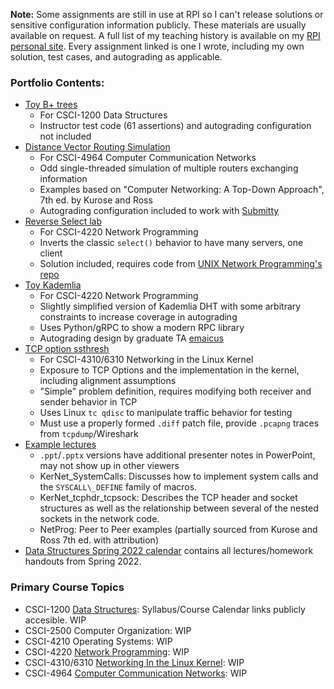 __Note:__ Some assignments are still in use at RPI so I can't release solutions or sensitive configuration information publicly. These materials are usually available on request. A full list of my teaching history is available on my [RPI personal site](https://www.cs.rpi.edu/~holzbh/). Every assignment linked is one I wrote, including my own solution, test cases, and autograding as applicable.

### Portfolio Contents:
- [Toy B+ trees](https://github.com/holzbh/holzbh/tree/main/teaching_portfolio/bplus_trees)
  - For CSCI-1200 Data Structures
  - Instructor test code (61 assertions) and autograding configuration not included
- [Distance Vector Routing Simulation](https://github.com/holzbh/holzbh/tree/main/teaching_portfolio/distance_vector_routing)
  - For CSCI-4964 Computer Communication Networks
  - Odd single-threaded simulation of multiple routers exchanging information
  - Examples based on "Computer Networking: A Top-Down Approach", 7th ed. by Kurose and Ross
  - Autograding configuration included to work with [Submitty](https://submitty.org/index/overview)
- [Reverse Select lab](https://github.com/holzbh/holzbh/tree/main/teaching_portfolio/reverse_select)
  - For CSCI-4220 Network Programming
  - Inverts the classic `select()` behavior to have many servers, one client
  - Solution included, requires code from [UNIX Network Programming's repo](https://github.com/unpbook/unpv13e)
- [Toy Kademlia](https://github.com/holzbh/holzbh/tree/main/teaching_portfolio/toy_kad)
  - For CSCI-4220 Network Programming
  - Slightly simplified version of Kademlia DHT with some arbitrary constraints to increase coverage in autograding
  - Uses Python/gRPC to show a modern RPC library
  - Autograding design by graduate TA [emaicus](https://github.com/emaicus)
- [TCP option ssthresh](https://github.com/holzbh/holzbh/tree/main/teaching_portfolio/kernel_ssthresh)
  - For CSCI-4310/6310 Networking in the Linux Kernel
  - Exposure to TCP Options and the implementation in the kernel, including alignment assumptions
  - "Simple" problem definition, requires modifying both receiver and sender behavior in TCP
  - Uses Linux `tc qdisc` to manipulate traffic behavior for testing
  - Must use a properly formed `.diff` patch file, provide `.pcapng` traces from `tcpdump`/Wireshark
- [Example lectures](https://github.com/holzbh/holzbh/tree/main/teaching_portfolio/lectures)
  - `.ppt`/`.pptx` versions have additional presenter notes in PowerPoint, may not show up in other viewers
  - KerNet_SystemCalls: Discusses how to implement system calls and the `SYSCALL\_DEFINE` family of macros.
  - KerNet\_tcphdr\_tcpsock: Describes the TCP header and socket structures as well as the relationship between several of the nested sockets in the network code.
  - NetProg: Peer to Peer examples (partially sourced from Kurose and Ross 7th ed. with attribution)
- [Data Structures Spring 2022 calendar](https://www.cs.rpi.edu/academics/courses/spring22/csci1200/calendar.php) contains all lectures/homework handouts from Spring 2022.

### Primary Course Topics
- CSCI-1200 [Data Structures](https://www.cs.rpi.edu/academics/courses/spring23/csci1200/): Syllabus/Course Calendar links publicly accesible. WIP
- CSCI-2500 Computer Organization: WIP
- CSCI-4210 Operating Systems: WIP
- CSCI-4220 [Network Programming](https://www.cs.rpi.edu/~holzbh/NetProg21/index.php): WIP
- CSCI-4310/6310 [Networking In the Linux Kernel](https://www.cs.rpi.edu/~holzbh/KerNet21/index.php): WIP
- CSCI-4964 [Computer Communication Networks](https://www.cs.rpi.edu/~holzbh/CCN22/index.php): WIP

